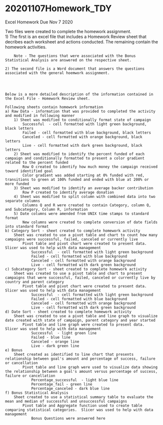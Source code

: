 # 20201107Homework_TDY
Excel Homework Due Nov 7 2020

Two files were created to complete the homework assignment.  
    1) The first is an excel file that includes a Homework Review sheet that decribes each worksheet and actions conducted.  The remaining contain the homework activities.  

        Note - The questions that were associated with the Bonus Statistical Analysis are answered on the respective sheet.

    2) The second file is a Word document that answers the questions associated with the general hoemwork assignment.

      
    
    
    Below is a more detailed description of the information contained in the Excel File - Homework Review sheet.

    Following sheets contain homework information				
	a) Raw Data - information that was provided to completed the activity and modified in following manner			
		1) Sheet was modified to conditionally format state of campaign		
			Successful  - cell formatted with light green background, black letters	
			Failed - cell formatted with blue background, black letters	
			Canceled - cell formatted with orange background, black letters	
			Live - cell formatted with dark green background, black letters	
		2) Sheet was modified to identify the percent funded of each campaign and conditionally formatted to present a color gradient related to the percent funded		
			Row O created to identify how much money the campaign received toward identified goal	
			Color gradient was added starting at 0% funded with red, transitions to green at 100% funded and ended with blue at 200% or more funded	
		3) Sheet was modified to identify an average backer contribution		
			Row P created to identify average donation	
		4) Sheet was modified to split column with combined data into two separate columns		
			Columns Q and R were created to contain Category, column Q, and Subcategory, Column R, information	
		5) Date columns were amended from UNIX time stamps to standard format		
			New columns were created to complete conversion of date fields into standard format	
	b) Category Sort - sheet created to complete homework activity			
		Sheet was created to use a pivot table and chart to count how many campaigns were successful, failed, canceled or currently live		
			Pivot table and pivot chart were created to present data.  Slicer was used to help with data management	
				Successful  - cell formatted with light green background
				Failed - cell formatted with blue background
				Canceled - cell formatted with orange background
				Live - cell formatted with dark green background
	c) Subcategory Sort - sheet created to complete homework activity			
		Sheet was created to use a pivot table and chart to present campaigns that were successful, failed, canceled or currently live by country and parent category		
			Pivot table and pivot chart were created to present data. Slicer was used to help with data management	
				Successful  - cell formatted with light green background
				Failed - cell formatted with blue background
				Canceled - cell formatted with orange background
				Live - cell formatted with dark green background
	d) Date Sort - sheet created to complete homework activity			
		Sheet was created to use a pivot table and line graph to visualize date created with state of campaign, parent category and year started		
			Pivot table and line graph were created to present data. Slicer was used to help with data management	
				Successful  - light green line
				Failed - blue line
				Canceled - orange line
				Live - dark green line
	e) Bonus			
		Sheet created as identified to line chart that presents relationship between goal's amount and percentage of success, failure or cancellation		
			Pivot table and line graph were used to visualize data showing the relationship between a goal's amount versus percentage of success, failure or cancellation	
				Percentage_successful  - light blue line
				Percentage_fail - green line
				Percentage_canceled - dark blue line
	f) Bonus Statistical Analysis			
		Sheet created to use a statistical summary table to evaluate the mean and median of successful and unsuccessful campaigns		
			Pivot table and Aggregate function used to create table comparing statistical categories.  Slicer was used to help with data management	
				Bonus Questions were answered here
